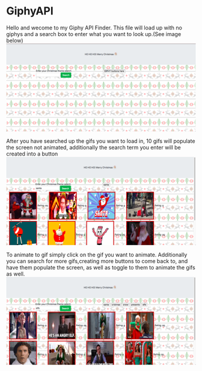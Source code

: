 # GiphyAPI
Hello and wecome to my Giphy API Finder.
This file will load up with no giphys and a search box to enter what you want to look up.(See image below)
![Start Up](https://github.com/sergio23jr/GiphyAPI/blob/master/IMAGES/Start_Up_Screen.png)



After you have searched up the gifs you want to load in, 10 gifs will populate the screen not animated, additionally the search term you enter will be created into a button 
![First Search](https://github.com/sergio23jr/GiphyAPI/blob/master/IMAGES/First_Search.png)


To animate to gif simply click on the gif you want to animate. Additionally you can search for more gifs,creating more buttons to come back to, and have them populate the screen, as well as toggle to them to animate the gifs as well.
![Multiple Search](https://github.com/sergio23jr/GiphyAPI/blob/master/IMAGES/Multiple_Search.png)

